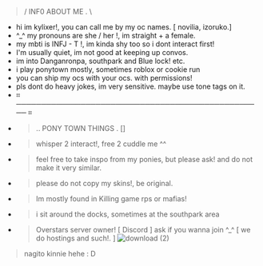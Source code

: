 >  / INF0 ABOUT ME . \
-  hi im kylixer!, you can call me by my oc names. [ novilia, izoruko.]
-   ^_^ my pronouns are she / her !, im straight + a female.
- my mbti is INFJ - T !, im kinda shy too so i dont interact first!
- I'm usually quiet, im not good at keeping up convos.
- im into Danganronpa, southpark and Blue lock! etc.
- i play ponytown mostly, sometimes roblox or cookie run
- you can ship my ocs with your ocs. with permissions!
- pls dont do heavy jokes, im very sensitive. maybe use tone tags on it.
- ⌗ ────────────────────────────────────────────────── ⌗
 - > .. PONY TOWN THINGS . []
- > whisper 2 interact!, free 2 cuddle me ^^
- > feel free to take inspo from my ponies, but please ask! and do not make it very similar.
- > please do not copy my skins!, be original.
- > Im mostly found in Killing game rps or mafias!
- > i sit around the docks, sometimes at the southpark area
- > Overstars server owner! [ Discord ] ask if you wanna join ^_^ [ we do hostings and such!. ]
![download (2)](https://github.com/kyl1xerr/kyl1xerr/assets/161707576/cfae7b3c-8115-4d0b-b1ae-8700a7f3484a)
> nagito kinnie hehe : D
